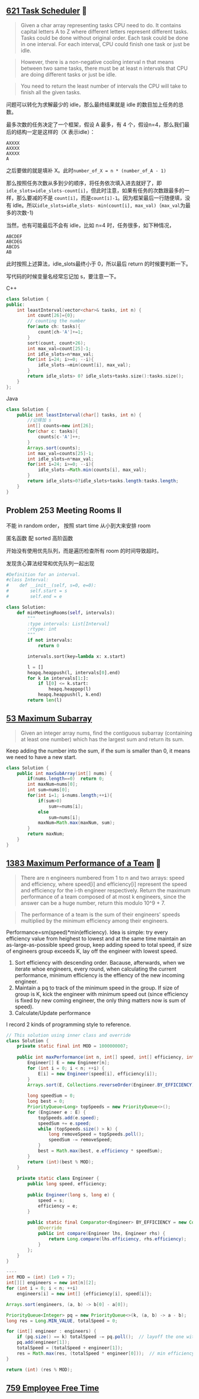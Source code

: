 ## [621 Task Scheduler](https://leetcode.com/problems/task-scheduler/) :triangular_flag_on_post: 

> Given a char array representing tasks CPU need to do. It contains capital letters A to Z where different letters represent different tasks. Tasks could be done without original order. Each task could be done in one interval. For each interval, CPU could finish one task or just be idle.

> However, there is a non-negative cooling interval n that means between two same tasks, there must be at least n intervals that CPU are doing different tasks or just be idle.

> You need to return the least number of intervals the CPU will take to finish all the given tasks.

问题可以转化为求解最少的 idle，那么最终结果就是 idle 的数目加上任务的总数。

最多次数的任务决定了一个框架，假设 A 最多，有 4 个，假设n=4，那么我们最后的结构一定是这样的（X 表示idle）：

```
AXXXX
AXXXX
AXXXX
A
```

之后要做的就是填补 X。此时`number_of_X = n * (number_of_A - 1)`

那么按照任务次数从多到少的顺序，将任务依次填入进去就好了，即`idle_slots=idle_slots-count[i]`，但此时注意，如果有任务的次数跟最多的一样，那么要减的不是 `count[i]`，而是`count[i]-1`。因为框架最后一行随便填，没有 idle。所以`idle_slots=idle_slots- min(count[i], max_val)`（`max_val`为最多的次数-1)

当然，也有可能最后不会有 idle，比如 n=4 时，任务很多，如下种情况，

```
ABCDEF
ABCDEG
ABCDS
AB
```

此时按照上述算法，idle_slots最终小于 0，所以最后 return 的时候要判断一下。

写代码的时候变量名经常忘记加 s，要注意一下。

C++
```cpp
class Solution {
public:
    int leastInterval(vector<char>& tasks, int n) {
        int count[26]={0};
        // counting the number
        for(auto ch: tasks){
            count[ch-'A']+=1;
        }
        sort(count, count+26);
        int max_val=count[25]-1;
        int idle_slots=n*max_val;
        for(int i=24; i>=0; --i){
            idle_slots-=min(count[i], max_val);
        }       
        return idle_slots> 0? idle_slots+tasks.size():tasks.size();      
    }
};
```

Java
```Java
class Solution {
    public int leastInterval(char[] tasks, int n) {
        //记得加 s
        int[] counts=new int[26];
        for(char c: tasks){
            counts[c-'A']++;
        }
        Arrays.sort(counts);
        int max_val=counts[25]-1;
        int idle_slots=n*max_val;
        for(int i=24; i>=0; --i){
            idle_slots-=Math.min(counts[i], max_val);
        }
        return idle_slots>0?idle_slots+tasks.length:tasks.length;
    }
}
```

## Problem 253 Meeting Rooms II 

不能 in random order， 按照 start time 从小到大来安排 room

匿名函数 配 sorted 高阶函数

开始没有使用优先队列，而是遍历检查所有 room 的时间导致超时。

发现贪心算法经常和优先队列一起出现

```py
#Definition for an interval.
#class Interval:
#    def __init__(self, s=0, e=0):
#        self.start = s
#        self.end = e

class Solution:
    def minMeetingRooms(self, intervals):
        """
        :type intervals: List[Interval]
        :rtype: int
        """
        if not intervals:
            return 0

        intervals.sort(key=lambda x: x.start)

        l = []
        heapq.heappush(l, intervals[0].end)
        for k in intervals[1:]:
            if l[0] <= k.start:
                heapq.heappop(l)
            heapq.heappush(l, k.end)
        return len(l)
```

## [53 Maximum Subarray](https://leetcode.com/problems/maximum-subarray/)

> Given an integer array nums, find the contiguous subarray (containing at least one number) which has the largest sum and return its sum.

Keep adding the number into the sum, if the sum is smaller than 0, it means we need to have a new start.

```Java
class Solution {
    public int maxSubArray(int[] nums) {
        if(nums.length==0)  return 0;
        int maxNum=nums[0];
        int sum=nums[0];
        for(int i=1; i<nums.length;++i){
            if(sum>0)
                sum+=nums[i];
            else
                sum=nums[i];
            maxNum=Math.max(maxNum, sum);
        }
        return maxNum;
    }
}
```

## [1383 Maximum Performance of a Team](https://leetcode.com/problems/maximum-performance-of-a-team/) :green_book: 

> There are n engineers numbered from 1 to n and two arrays: speed and efficiency, where speed[i] and efficiency[i] represent the speed and efficiency for the i-th engineer respectively. Return the maximum performance of a team composed of at most k engineers, since the answer can be a huge number, return this modulo 10^9 + 7.

> The performance of a team is the sum of their engineers' speeds multiplied by the minimum efficiency among their engineers. 

Performance=sm(speed)*min(efficiency). Idea is simple: try every efficiency value from heighest to lowest and at the same time maintain an as-large-as-possible speed group, keep adding speed to total speed, if size of engineers group exceeds K, lay off the engineer with lowest speed.

1. Sort efficiency with descending order. Bacause, afterwards, when we iterate whoe engineers, every round, when calculating the current performance, minimum efficiency is the effiency of the new incoming engineer.
2. Maintain a pq to track of the minimum speed in the group. If size of group is K, kick the engineer with minimum speed out (since efficiency is fixed by new coming engineer, the only thing matters now is sum of speed).
3. Calculate/Update performance

I record 2 kinds of programming style to reference.

```Java
// This solution using inner class and override 
class Solution {
    private static final int MOD = 1000000007;
    
    public int maxPerformance(int n, int[] speed, int[] efficiency, int k) {
        Engineer[] E = new Engineer[n];
        for (int i = 0; i < n; ++i) {
            E[i] = new Engineer(speed[i], efficiency[i]);
        }
        Arrays.sort(E, Collections.reverseOrder(Engineer.BY_EFFICIENCY));
        
        long speedSum = 0;
        long best = 0;
        PriorityQueue<Long> topSpeeds = new PriorityQueue<>();
        for (Engineer e : E) {
            topSpeeds.add(e.speed);
            speedSum += e.speed;
            while (topSpeeds.size() > k) {
                long removeSpeed = topSpeeds.poll();
                speedSum -= removeSpeed;
            }
            best = Math.max(best, e.efficiency * speedSum);
        }
        return (int)(best % MOD);
    }
    
    private static class Engineer {
        public long speed, efficiency;
        
        public Engineer(long s, long e) {
            speed = s;
            efficiency = e;
        }
        
        public static final Comparator<Engineer> BY_EFFICIENCY = new Comparator<Engineer>() {
            @Override
            public int compare(Engineer lhs, Engineer rhs) {
                return Long.compare(lhs.efficiency, rhs.efficiency);
            }
        };
    }
}

----
int MOD = (int) (1e9 + 7);
int[][] engineers = new int[n][2];
for (int i = 0; i < n; ++i) 
	engineers[i] = new int[] {efficiency[i], speed[i]};

Arrays.sort(engineers, (a, b) -> b[0] - a[0]);

PriorityQueue<Integer> pq = new PriorityQueue<>(k, (a, b) -> a - b);
long res = Long.MIN_VALUE, totalSpeed = 0;

for (int[] engineer : engineers) {
	if (pq.size() == k) totalSpeed -= pq.poll();  // layoff the one with min speed
	pq.add(engineer[1]);
	totalSpeed = (totalSpeed + engineer[1]);
	res = Math.max(res, (totalSpeed * engineer[0]));  // min efficiency is the efficiency of new engineer
}

return (int) (res % MOD);
```


## [759 Employee Free Time](https://leetcode.com/problems/employee-free-time/)